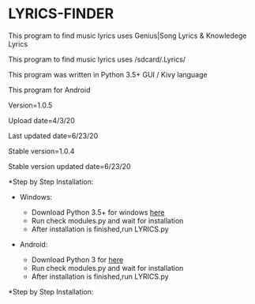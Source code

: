 # LYRICS-FINDER

This program to find music lyrics uses Genius|Song Lyrics & Knowledege Lyrics

This program to find music lyrics uses /sdcard/.Lyrics/

This program was written in Python 3.5+ GUI / Kivy language 

This program for Android 

Version=1.0.5

Upload date=4/3/20

Last updated date=6/23/20

Stable version=1.0.4

Stable version updated date=6/23/20

*Step by Step Installation:
  * Windows:
    * Download Python 3.5+ for windows [here](https://www.python.org/downloads/release/python-353/)
    * Run check modules.py and wait for installation
    * After installation is finished,run LYRICS.py

  * Android:
    * Download Python 3 for [here](https://play.google.com/store/apps/details?id=ru.iiec.pydroid3&hl)
    * Run check modules.py and wait for installation
    * After installation is finished,run LYRICS.py


*Step by Step Installation:
